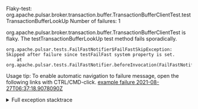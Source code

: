         
Flaky-test: org.apache.pulsar.broker.transaction.buffer.TransactionBufferClientTest.testTransactionBufferLookUp
Number of failures: 1

org.apache.pulsar.broker.transaction.buffer.TransactionBufferClientTest is flaky. The testTransactionBufferLookUp test method fails sporadically.

```
org.apache.pulsar.tests.FailFastNotifier$FailFastSkipException: Skipped after failure since testFailFast system property is set.
	at org.apache.pulsar.tests.FailFastNotifier.beforeInvocation(FailFastNotifier.java:88)

```

Usage tip: To enable automatic navigation to failure message, open the following links with CTRL/CMD-click.
[example failure 2021-08-27T06:37:18.9078090Z](https://github.com/apache/pulsar/runs/3440411059?check_suite_focus=true#step:9:245)


<details>
<summary>Full exception stacktrace</summary>
<code><pre>
org.apache.pulsar.tests.FailFastNotifier$FailFastSkipException: Skipped after failure since testFailFast system property is set.
	at org.apache.pulsar.tests.FailFastNotifier.beforeInvocation(FailFastNotifier.java:88)

</pre></code>
</details>


